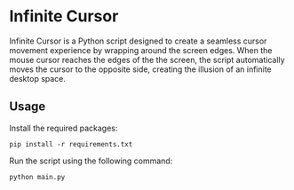 # Infinite Cursor

Infinite Cursor is a Python script designed to create a seamless cursor movement experience by wrapping around the screen edges.
When the mouse cursor reaches the edges of the the screen, the script automatically moves the cursor to the opposite side, creating the illusion of an infinite desktop space.

## Usage

Install the required packages:

```
pip install -r requirements.txt
```
Run the script using the following command:

```bash
python main.py
```
